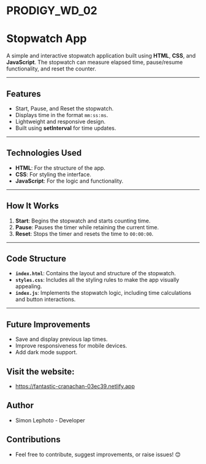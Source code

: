 # PRODIGY_WD_02

# Stopwatch App

A simple and interactive stopwatch application built using **HTML**, **CSS**, and **JavaScript**. The stopwatch can measure elapsed time, pause/resume functionality, and reset the counter.

---

## Features

- Start, Pause, and Reset the stopwatch.
- Displays time in the format `mm:ss:ms`.
- Lightweight and responsive design.
- Built using **setInterval** for time updates.

---

## Technologies Used

- **HTML**: For the structure of the app.
- **CSS**: For styling the interface.
- **JavaScript**: For the logic and functionality.

---

## How It Works

1. **Start**: Begins the stopwatch and starts counting time.
2. **Pause**: Pauses the timer while retaining the current time.
3. **Reset**: Stops the timer and resets the time to `00:00:00`.

---

## Code Structure

- **`index.html`**: Contains the layout and structure of the stopwatch.
- **`styles.css`**: Includes all the styling rules to make the app visually appealing.
- **`index.js`**: Implements the stopwatch logic, including time calculations and button interactions.

---

## Future Improvements
- Save and display previous lap times.
- Improve responsiveness for mobile devices.
- Add dark mode support.

## Visit the website:
- https://fantastic-cranachan-03ec39.netlify.app

## Author
- Simon Lephoto - Developer

## Contributions
- Feel free to contribute, suggest improvements, or raise issues! 😊